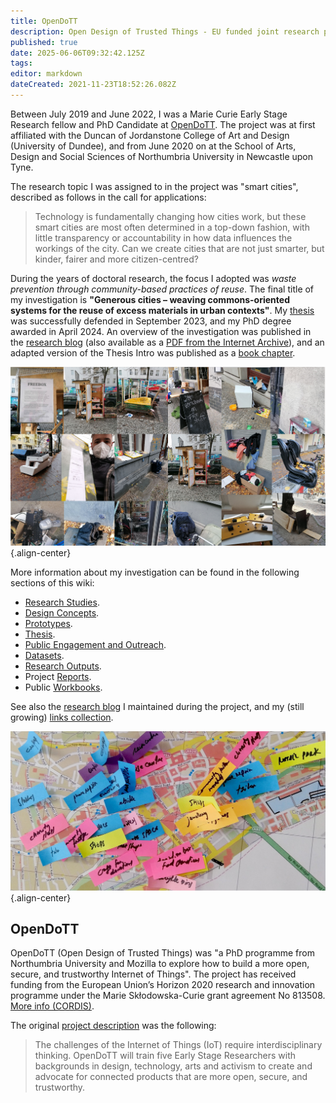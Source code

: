 ```yaml
---
title: OpenDoTT
description: Open Design of Trusted Things - EU funded joint research project (Northumbria University + Mozilla Foundation)
published: true
date: 2025-06-06T09:32:42.125Z
tags: 
editor: markdown
dateCreated: 2021-11-23T18:52:26.082Z
---
```


Between July 2019 and June 2022, I was a Marie Curie Early Stage Research fellow and PhD Candidate at [OpenDoTT](#opendott). The project was at first affiliated with the Duncan of Jordanstone College of Art and Design (University of Dundee), and from June 2020 on at the School of Arts, Design and Social Sciences of Northumbria University in Newcastle upon Tyne.

The research topic I was assigned to in the project was "smart cities", described as follows in the call for applications:

> Technology is fundamentally changing how cities work, but these smart cities are most often determined in a top-down fashion, with little transparency or accountability in how data influences the workings of the city. Can we create cities that are not just smarter, but kinder, fairer and more citizen-centred?

During the years of doctoral research, the focus I adopted was *waste prevention through community-based practices of reuse*. The final title of my investigation is **"Generous cities – weaving commons-oriented systems for the reuse of excess materials in urban contexts"**. My [thesis](thesis) was successfully defended in September 2023, and my PhD degree awarded in April 2024. An overview of the investigation was published in the [research blog](https://is.efeefe.me/opendott/generous-cities-summary) (also available as a [PDF from the Internet Archive](https://archive.org/details/generous-cities-summary)), and an adapted version of the Thesis Intro was published as a [book chapter](https://is.efeefe.me/stuff/generous-cities).

![berlin-excess.png](/opendott/images/berlin-excess.png){.align-center}

More information about my investigation can be found in the following sections of this wiki:

- [Research Studies](/opendott/studies).
- [Design Concepts](/opendott/concepts).
- [Prototypes](/opendott/prototypes).
- [Thesis](/opendott/thesis).
- [Public Engagement and Outreach](/opendott/public).
- [Datasets](/opendott/datasets).
- [Research Outputs](/opendott/outputs).
- Project [Reports](/opendott/reports/).
- Public [Workbooks](/opendott/workbooks).

See also the [research blog](https://is.efeefe.me/opendott) I maintained during the project, and my (still growing) [links collection](https://links.efeefe.me/?searchtags=opendott).

![reuse-commons-mapping.jpg](/opendott/images/reuse-commons-mapping.jpg){.align-center}


## OpenDoTT

OpenDoTT (Open Design of Trusted Things) was "a PhD programme from Northumbria University and Mozilla to explore how to build a more open, secure, and trustworthy Internet of Things". The project has received funding from the European Union’s Horizon 2020 research and innovation programme under the Marie Skłodowska-Curie grant agreement No 813508. [More info (CORDIS)](https://doi.org/10.3030/813508).

The original [project description](https://web.archive.org/web/20210517154503/https://opendott.org/) was the following:

> The challenges of the Internet of Things (IoT) require interdisciplinary thinking. OpenDoTT will train five Early Stage Researchers with backgrounds in design, technology, arts and activism to create and advocate for connected products that are more open, secure, and trustworthy.